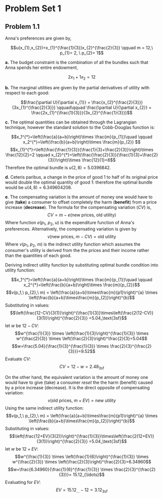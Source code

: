 # Problem Set 1

## Problem 1.1
Anna's preferences are given by, 

$$u(x_{1},x_{2})=x_{1}^{\frac{1}{3}}x_{2}^{\frac{2}{3}} \qquad m = 12,\ p_{1}= 2, \ p_{2}= 1$$

**a.** The budget constraint is the combination of all the bundles such that Anna spends her entire endowment, 

$$ 2 x_1 + 1 x_2 = 12$$

**b.** The marginal utilities are given by the partial derivatives of utility with respect to each good:

$$\frac{\partial U}{\partial x_{1}} = \frac{x_{2}^{\frac{2}{3}}}{3x_{1}^{\frac{2}{3}}} \qquad\qquad \frac{\partial U}{\partial x_{2}} = \frac{2x_{1}^{\frac{1}{3}}}{3x_{2}^{\frac{1}{3}}}$$

**c.** The optimal quantities can be obtained through the Lagrangian technique, however the standard solution to the Cobb-Douglas function is: 

$$x_1^{*}=\left(\frac{a}{a+b}\right)\times \frac{m}{p_{1}}\quad \qquad 
x_2^{*}=\left(\frac{b}{a+b}\right)\times \frac{m}{p_{2}}
$$ 
$$x_{1}^{*}=\left(\frac{\frac{1}{3}}{\frac{1}{3}+\frac{2}{3}}\right)\times \frac{12}{2}=2 \qquad x_{2}^{*}=\left(\frac{\frac{2}{3}}{\frac{1}{3}+\frac{2}{3}}\right)\times \frac{12}{1}=8$$
Therefore the optimal bundle is $u(2,8)=5.0396842$.

**d.** Ceteris paribus, a change in the price of good 1 to half of its original price would double the optimal quantity of good 1: therefore the optimal bundle would be $u(4,8)=6.349604208$.

**e**. The compensating variation is the amount of money one would have to give (**take**) a consumer to offset completely the harm (**benefit**) from a price increase (**decrease**). The formula for the compensating variation $(CV)$ is, 
$$CV = m- e(\text{new prices},\ \text{old utility)}$$
Where function $e(p_{1},\ p_{2},\ u)$ is the expenditure function of Anna's preferences. Alternatively, the compensating variation is given by 
$$v(\text{new prices},\ m-CV)=\text{old utility}$$
Where $v(p_1,\ p_2,\ m)$ is the indirect utility function which assumes the consumer's utility is derived from the the prices and their income rather than the quantities of each good. 

Deriving indirect utility function by substituting optimal bundle condition into utility function: 

$$x_1^{*}=\left(\frac{a}{a+b}\right)\times \frac{m}{p_{1}}\quad \qquad 
x_2^{*}=\left(\frac{b}{a+b}\right)\times \frac{m}{p_{2}}$$ 
$$v(p_1,\ p_{2},\ m) =
\left(\frac{a}{a+b}\times\frac{m}{p1}\right)^{a} 
\times
\left(\frac{b}{a+b}\times\frac{m}{p_{2}}\right)^{b}$$
Substituting in values: 
$$\left(\frac{12-CV}{3(1)}\right)^{\frac{1}{3}}\times\left(\frac{2(12-CV)}{3(1)}\right)^{\frac{2}{3}} =5.04_\text{3sf}$$
let $w$ be $12-CV$:
$$w^{\frac{1}{3}} \times \left(\frac{1}{3}\right)^{\frac{1}{3}} \times w^{\frac{2}{3}} \times \left(\frac{2}{3}\right)^\frac{2}{3}=5.04$$
$$w=\frac{5.04}{\frac{1}{3}^{\frac{1}{3}} \times \frac{2}{3}^{\frac{2}{3}}}=9.52$$
Evaluate $CV$:
$$CV=12-w=2.48_\text{3sf}$$

On the other hand, the equivalent variation is the amount of money one would have to give (take) a consumer *reset* the the harm (benefit) caused by a price increase (decrease). It is the direct opposite of compensating variation: 
$$v(\text{old prices},\ m+EV)=\text{new utility}$$
Using the same indirect utility function:
$$v(p_1,\ p_{2},\ m) =
\left(\frac{a}{a+b}\times\frac{m}{p1}\right)^{a} 
\times
\left(\frac{b}{a+b}\times\frac{m}{p_{2}}\right)^{b}$$
Substituting in values: 
$$\left(\frac{12+EV}{3(2)}\right)^{\frac{1}{3}}\times\left(\frac{2(12+EV)}{3(1)}\right)^{\frac{2}{3}} =5.04_\text{3sf}$$
let $w$ be $12+EV$:
$$w^{\frac{1}{3}} \times \left(\frac{1}{6}\right)^{\frac{1}{3}} \times w^{\frac{2}{3}} \times \left(\frac{2}{3}\right)^\frac{2}{3}=6.34960$$
$$w=\frac{6.34960}{\frac{1}{6}^{\frac{1}{3}} \times \frac{2}{3}^{\frac{2}{3}}}= 15.12_{\ldots}$$
Evaluating for $EV$: 
$$EV=15.12_{\ldots}-12=3.12_{\text{3sf}}$$
